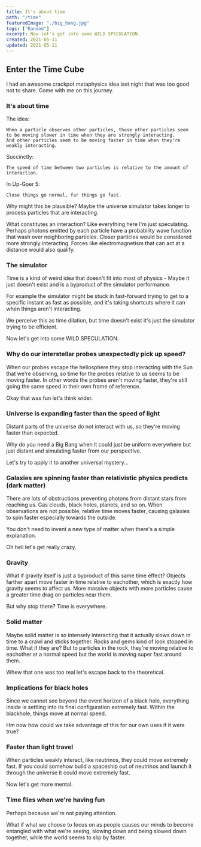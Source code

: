 ```yaml
---
title: It's about time
path: "/time"
featuredImage: "./big_bang.jpg"
tags: ["Random"]
excerpt: Now let's get into some WILD SPECULATION.
created: 2021-05-11
updated: 2021-05-11
---
```


## Enter the Time Cube

I had an awesome crackpot metaphysics idea last night that was too good not to share.  Come with me on this journey.


### It's about time

The idea:

```
When a particle observes other particles, those other particles seem to be moving slower in time when they are strongly interacting.
And other particles seem to be moving faster in time when they're weakly interacting.
```

Succinctly:

```
The speed of time between two particles is relative to the amount of interaction.
```

In Up-Goer 5:

```
Close things go normal, far things go fast.
```

Why might this be plausible?  Maybe the universe simulator takes longer to process particles that are interacting.

What constitutes an interaction?  Like everything here I'm just speculating.  Perhaps photons emitted by each particle have a probability wave function that wash over neighboring particles.  Closer particles would be considered more strongly interacting.  Forces like electromagnetism that can act at a distance would also qualify.


### The simulator

Time is a kind of weird idea that doesn't fit into most of physics - Maybe it just doesn't exist and is a byproduct of the simulator performance.

For example the simulator might be stuck in fast-forward trying to get to a specific instant as fast as possible, and it's taking shortcuts where it can when things aren't interacting.

We perceive this as time dilation, but time doesn't exist it's just the simulator trying to be efficient.

Now let's get into some WILD SPECULATION.


### Why do our interstellar probes unexpectedly pick up speed?

When our probes escape the heliosphere they stop interacting with the Sun that we're observing, so time for the probes relative to us seems to be moving faster.  In other words the probes aren't moving faster, they're still going the same speed in their own frame of reference.

Okay that was fun let's think wider.


### Universe is expanding faster than the speed of light

Distant parts of the universe do not interact with us, so they're moving faster than expected.

Why do you need a Big Bang when it could just be uniform everywhere but just distant and simulating faster from our perspective.

Let's try to apply it to another universal mystery...


### Galaxies are spinning faster than relativistic physics predicts (dark matter)

There are lots of obstructions preventing photons from distant stars from reaching us.  Gas clouds, black holes, planets, and so on.  When observations are not possible, relative time moves faster, causing galaxies to spin faster especially towards the outside.

You don't need to invent a new type of matter when there's a simple explanation.

Oh hell let's get really crazy.


### Gravity

What if gravity itself is just a byproduct of this same time effect?  Objects farther apart move faster in time relative to eachother, which is exactly how gravity seems to affect us.  More massive objects with more particles cause a greater time drag on particles near them.

But why stop there?  Time is everywhere.


### Solid matter

Maybe solid matter is so intensely interacting that it actually slows down in time to a crawl and sticks together.  Rocks and gems kind of look stopped in time.  What if they are?  But to particles in the rock, they're moving relative to eachother at a normal speed but the world is moving super fast around them.

Whew that one was too real let's escape back to the theoretical.


### Implications for black holes

Since we cannot see beyond the event horizon of a black hole, everything inside is settling into its final configuration extremely fast.  Within the blackhole, things move at normal speed.

Hm now how could we take advantage of this for our own uses if it were true?


### Faster than light travel

When particles weakly interact, like neutrinos, they could move extremely fast.  If you could somehow build a spaceship out of neutrinos and launch it through the universe it could move extremely fast.

Now let's get more mental.


### Time flies when we're having fun

Perhaps because we're not paying attention.

What if what we choose to focus on as people causes our minds to become entangled with what we're seeing, slowing down and being slowed down together, while the world seems to slip by faster.
